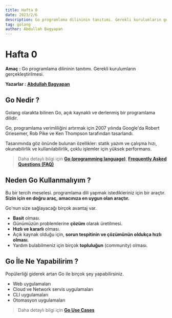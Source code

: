 ```yaml
---
title: Hafta 0
date: 2023/2/6
description: Go programlama dilininin tanıtımı. Gerekli kurulumların gerçekleştirilmesi.
tag: golang
author: Abdullah Bagyapan
---
```


# Hafta 0

**Amaç :** Go programlama dilininin tanıtımı. Gerekli kurulumların gerçekleştirilmesi.

**Yazarlar :** [**Abdullah Bagyapan**](https://github.com/abdullahbagyapan)

## Go Nedir ?

Golang olarakta bilinen Go, açık kaynaklı ve derlenmiş bir programlama dilidir.

Go, programlama verimliliğini artırmak için 2007 yılında Google'da Robert Griesemer, Rob Pike ve Ken Thompson tarafından tasarlandı.

Tasarımında göz önünde bulunan özellikler: statik yazım ve çalışma hızı, okunabilirlik ve kullanılabilirlik, çoklu işlemler için yüksek performans.

> Daha detaylı bilgi için [**Go (programming language)**](https://en.wikipedia.org/wiki/Go_(programming_language)), [**Frequently Asked Questions (FAQ)**](https://go.dev/doc/faq)

## Neden Go Kullanmalıyım ?

Bu bir tercih meselesi. programlama dili yapmak istedikleriniz için bir araçtır. **Sizin için en doğru araç, amacınıza en uygun olan araçtır.**

Go'nun size sağlayacağı birçok avantaj var.

- **Basit** olması.
- Günümüzün problemlerine **çözüm** olarak üretilmesi.
- **Hızlı ve kararlı** olması.
- Açık kaynak olduğu için, **sorun tespitinin ve çözümünün oldukça hızlı olması**.  
- Yardım bulabilmeniz için birçok **topluluğun** (community) olması.

## Go İle Ne Yapabilirim ?

Popülerliği giderek artan Go ile birçok şey yapabilirsiniz.

- Web uygulamaları
- Cloud ve Network servis uygulamaları
- CLI uygulamaları
- Otomasyon uygulamaları

> Daha detaylı bilgi için [**Go Use Cases**](https://go.dev/solutions/use-cases)